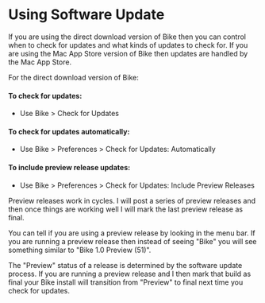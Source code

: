 # Using Software Update

If you are using the direct download version of Bike then you can control when to check for updates and what kinds of updates to check for. If you are using the Mac App Store version of Bike then updates are handled by the Mac App Store.

For the direct download version of Bike:

#### To check for updates:

* Use Bike > Check for Updates

#### To check for updates automatically:

* Use Bike > Preferences > Check for Updates: Automatically

#### To include preview release updates:

* Use Bike > Preferences > Check for Updates: Include Preview Releases

Preview releases work in cycles. I will post a series of preview releases and then once things are working well I will mark the last preview release as final.

You can tell if you are using a preview release by looking in the menu bar. If you are running a preview release then instead of seeing "Bike" you will see something similar to "Bike 1.0 Preview (51)".

The "Preview" status of a release is determined by the software update process. If you are running a preview release and I then mark that build as final your Bike install will transition from "Preview" to final next time you check for updates.
